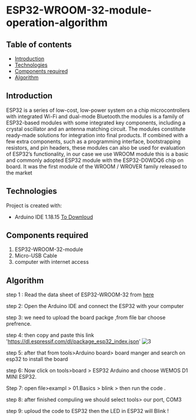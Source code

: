 # ESP32-WROOM-32-module-operation-algorithm

## Table of contents
* [Introduction](#Introduction)
* [Technologies](#technologies)
* [Components required](#Components-required)
* [Algorithm](#algorithm)


## Introduction

   ESP32 is a series of low-cost, low-power system on a chip microcontrollers with integrated Wi-Fi and dual-mode Bluetooth.the modules is 
   a family of ESP32-based modules with some integrated key components, including a crystal oscillator and an antenna matching circuit. 
   The modules constitute ready-made solutions for integration into final products. If combined with a few extra components, 
   such as a programming interface, bootstrapping resistors, and pin headers, these modules can also be used for evaluation of ESP32’s functionality,
   in our case we use WROOM module this is a basic and commonly adopted ESP32 module with the ESP32-D0WDQ6 chip on board. It was the first module of 
   the WROOM / WROVER family released to the market

## Technologies
Project is created with:
* Arduino IDE 1.18.15 [To Downloud](https://www.arduino.cc/en/software)
	
## Components required
1. ESP32-WROOM-32-module
2. Micro-USB Cable
3. computer with internet access


## Algorithm

step 1 : Read the data sheet  of  ESP32-WROOM-32 from [here](https://espressif.com/sites/default/files/documentation/esp32-wroom-32_datasheet_en.pdf)

step 2: Open the Arduino IDE and connect the ESP32 with your computer 

step 3:  we need to upload the board packge ,from file  bar choose prefrence.

step 4: then copy and paste this link 'https://dl.espressif.com/dl/package_esp32_index.json'
![3](https://user-images.githubusercontent.com/64277741/180612981-f50d4711-aeed-46a4-b8d0-1767b16e5494.PNG)

step 5: after that from tools>Arduino board> board manger and search on esp32 to install the board

step 6: Now click on tools>board > ESP32 Arduino and choose WEMOS D1 MINI ESP32.

Step 7: open file>exampl > 01.Basics > blink > then run the code .

step 8: after finished compuling we should select tools> our port, COM3

step 9: uploud the code to ESP32 then the LED in ESP32 will Blink ! 

